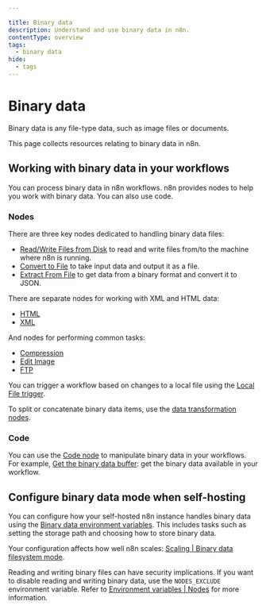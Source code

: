 ```yaml
---

title: Binary data
description: Understand and use binary data in n8n.
contentType: overview
tags:
  - binary data
hide:
  - tags
---
```


# Binary data

Binary data is any file-type data, such as image files or documents.

This page collects resources relating to binary data in n8n.

## Working with binary data in your workflows

You can process binary data in n8n workflows. n8n provides nodes to help you work with binary data. You can also use code.

### Nodes

There are three key nodes dedicated to handling binary data files:

- [Read/Write Files from Disk](/integrations/builtin/core-nodes/n8n-nodes-base.readwritefile.md) to read and write files from/to the machine where n8n is running.
- [Convert to File](/integrations/builtin/core-nodes/n8n-nodes-base.converttofile.md) to take input data and output it as a file.
- [Extract From File](/integrations/builtin/core-nodes/n8n-nodes-base.extractfromfile.md) to get data from a binary format and convert it to JSON.

There are separate nodes for working with XML and HTML data:

* [HTML](/integrations/builtin/core-nodes/n8n-nodes-base.html.md)
* [XML](/integrations/builtin/core-nodes/n8n-nodes-base.xml.md)

And nodes for performing common tasks:

* [Compression](/integrations/builtin/core-nodes/n8n-nodes-base.compression.md)
* [Edit Image](/integrations/builtin/core-nodes/n8n-nodes-base.editimage.md)
* [FTP](/integrations/builtin/core-nodes/n8n-nodes-base.ftp.md)

You can trigger a workflow based on changes to a local file using the [Local File trigger](/integrations/builtin/core-nodes/n8n-nodes-base.localfiletrigger.md).

To split or concatenate binary data items, use the [data transformation nodes](/data/index.md#data-transformation-nodes).

### Code

You can use the [Code node](/code/code-node.md) to manipulate binary data in your workflows. For example, [Get the binary data buffer](/code/cookbook/code-node/get-binary-data-buffer.md): get the binary data available in your workflow.


## Configure binary data mode when self-hosting

You can configure how your self-hosted n8n instance handles binary data using the [Binary data environment variables](/hosting/configuration/environment-variables/binary-data.md). This includes tasks such as setting the storage path and choosing how to store binary data.

Your configuration affects how well n8n scales: [Scaling | Binary data filesystem mode](/hosting/scaling/binary-data.md).

Reading and writing binary files can have security implications. If you want to disable reading and writing binary data, use the `NODES_EXCLUDE` environment variable. Refer to [Environment variables | Nodes](/hosting/configuration/environment-variables/nodes.md) for more information.
